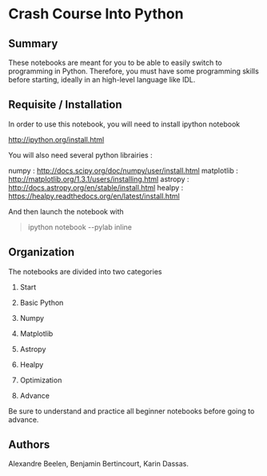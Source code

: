 Crash Course Into Python
========================

## Summary

These notebooks are meant for you to be able to easily switch to programming in Python. Therefore, you must have some programming skills before starting, ideally in an high-level language like IDL.

## Requisite / Installation

In order to use this notebook, you will need to install ipython notebook

http://ipython.org/install.html

You will also need several python librairies : 

numpy      : http://docs.scipy.org/doc/numpy/user/install.html
matplotlib : http://matplotlib.org/1.3.1/users/installing.html
astropy    : http://docs.astropy.org/en/stable/install.html
healpy     : https://healpy.readthedocs.org/en/latest/install.html

And then launch the notebook with 

> ipython notebook --pylab inline

## Organization

The notebooks are divided into two categories
1. Start
  1. Basic Python
  2. Numpy
  3. Matplotlib
  4. Astropy
  5. Healpy
  6. Optimization

2. Advance

Be sure to understand and practice all beginner notebooks before going to advance.

## Authors

Alexandre Beelen, Benjamin Bertincourt, Karin Dassas.
